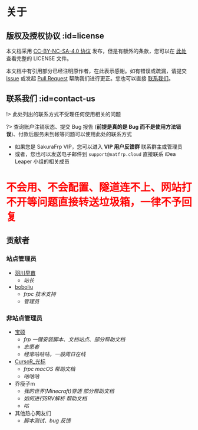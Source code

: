 # 关于

## 版权及授权协议 :id=license

本文档采用 [CC-BY-NC-SA-4.0 协议](https://creativecommons.org/licenses/by-nc-sa/4.0/legalcode.zh-Hans) 发布，但是有额外的条款，您可以在 [此处](https://github.com/natfrp/wiki/blob/master/LICENSE ':target=_blank') 查看完整的 LICENSE 文件。

本文档中有引用部分已经注明原作者，在此表示感谢。如有错误或疏漏，请提交 [Issue](https://github.com/natfrp/wiki/issues ':target=_blank') 或发起 [Pull Request](https://github.com/natfrp/wiki/pulls ':target=_blank') 帮助我们进行更正。您也可以直接 [联系我们](#concat-us)。

## 联系我们 :id=contact-us

<!-- BEGIN 请勿修改 -->

!> 此处列出的联系方式不受理任何使用相关的问题

?> 查询账户注销状态、提交 Bug 报告 (**前提是真的是 Bug 而不是使用方法错误**)、付款后服务未到帐等问题可以使用此处的联系方式

- 如果您是 SakuraFrp VIP，您可以进入 **VIP 用户反馈群** 联系群主或管理员
- 或者，您也可以发送电子邮件到 `support@natfrp.cloud` 直接联系 iDea Leaper 小组的相关成员

<h1 style="color: red">不会用、不会配置、隧道连不上、网站打不开等问题直接转送垃圾箱，一律不予回复</h1>

<!-- END 请勿修改 -->

## 贡献者

### 站点管理员

- [羽川早苗](https://moe.do ':target=_blank')
  - _站长_
- [boboliu](https://note.bobo.moe/ ':target=_blank')
  - _frpc 技术支持_
  - _管理员_

### 非站点管理员

- [宝硕](https://baoshuo.ren ':target=_blank')
  - _frp 一键安装脚本、文档站点、部分帮助文档_
  - _志愿者_
  - _经常咕咕咕，一般周日在线_
- [CursoR_光标](https://icursors.net ':target=_blank')
  - _frpc macOS 帮助文档_
  - _咕咕咕_
- 乔瘦子m
  - _我的世界(Minecraft)穿透 部分帮助文档_
  - _如何进行SRV解析 帮助文档_
  - _咕_
- 其他热心网友们
  - _脚本测试、bug 反馈_
